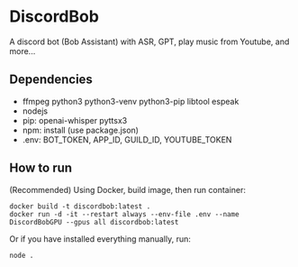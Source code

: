 # DiscordBob
A discord bot (Bob Assistant) with ASR, GPT, play music from Youtube, and more...  

## Dependencies
- ffmpeg python3 python3-venv python3-pip libtool espeak
- nodejs
- pip: openai-whisper pyttsx3
- npm: install (use package.json)
- .env: BOT_TOKEN, APP_ID, GUILD_ID, YOUTUBE_TOKEN

## How to run
(Recommended) Using Docker, build image, then run container:
```
docker build -t discordbob:latest .
docker run -d -it --restart always --env-file .env --name DiscordBobGPU --gpus all discordbob:latest
```

Or if you have installed everything manually, run:
```
node .
```